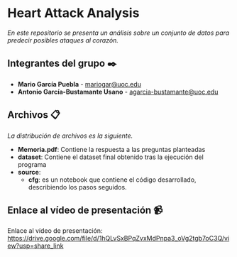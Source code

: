 # Heart Attack Analysis

_En este repositorio se presenta un análisis sobre un conjunto de datos para predecir posibles ataques al corazón._

## Integrantes del grupo ✒️
* **Mario García Puebla** - mariogar@uoc.edu
* **Antonio García-Bustamante Usano** - agarcia-bustamante@uoc.edu

## Archivos 📋
_La distribución de archivos es la siguiente._
* **Memoria.pdf**: Contiene la respuesta a las preguntas planteadas
* **dataset**: Contiene el dataset final obtenido tras la ejecución del programa
* **source**: 
    * **cfg**: es un notebook que contiene el código desarrollado, describiendo los pasos seguidos.

## Enlace al vídeo de presentación 📹

Enlace al vídeo de presentación: https://drive.google.com/file/d/1hQLvSxBPqZvxMdPnpa3_oVg2tgb7oC3Q/view?usp=share_link 
